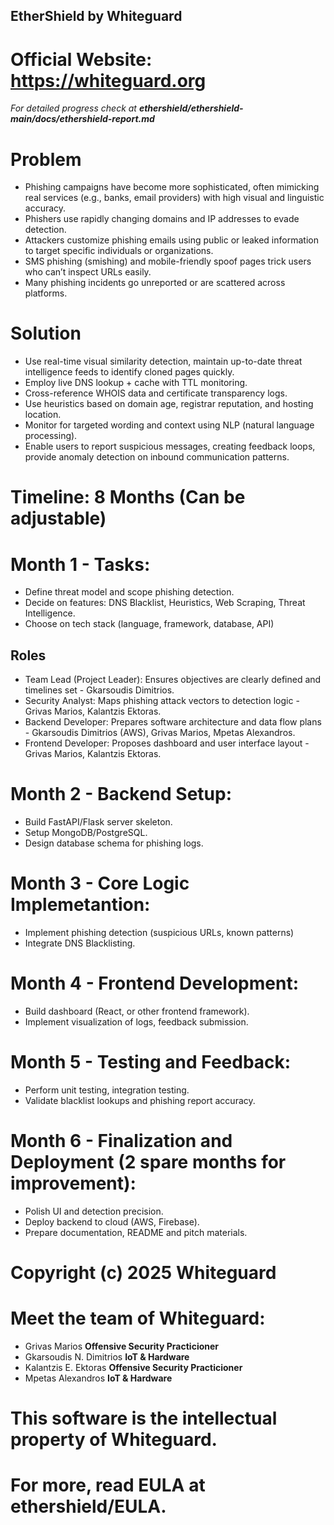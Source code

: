 ## EtherShield by Whiteguard
# Official Website: https://whiteguard.org
*For detailed progress check at **ethershield/ethershield-main/docs/ethershield-report.md***

# Problem
- Phishing campaigns have become more sophisticated, often mimicking real services (e.g., banks, email providers) with high visual and linguistic accuracy.
- Phishers use rapidly changing domains and IP addresses to evade detection.
- Attackers customize phishing emails using public or leaked information to target specific individuals or organizations.
- SMS phishing (smishing) and mobile-friendly spoof pages trick users who can’t inspect URLs easily.
- Many phishing incidents go unreported or are scattered across platforms.

# Solution
- Use real-time visual similarity detection, maintain up-to-date threat intelligence feeds to identify cloned pages quickly.
- Employ live DNS lookup + cache with TTL monitoring.
- Cross-reference WHOIS data and certificate transparency logs.
- Use heuristics based on domain age, registrar reputation, and hosting location.
- Monitor for targeted wording and context using NLP (natural language processing).
- Enable users to report suspicious messages, creating feedback loops, provide anomaly detection on inbound communication patterns.


# Timeline: 8 Months (Can be adjustable)
# Month 1 - Tasks:
- Define threat model and scope phishing detection.
- Decide on features: DNS Blacklist, Heuristics, Web Scraping, Threat Intelligence.
- Choose on tech stack (language, framework, database, API)

## Roles
- Team Lead (Project Leader): Ensures objectives are clearly defined and timelines set - Gkarsoudis Dimitrios.
- Security Analyst: Maps phishing attack vectors to detection logic - Grivas Marios, Kalantzis Ektoras.
- Backend Developer: Prepares software architecture and data flow plans - Gkarsoudis Dimitrios (AWS), Grivas Marios, Mpetas Alexandros.
- Frontend Developer: Proposes dashboard and user interface layout - Grivas Marios, Kalantzis Ektoras.

# Month 2 - Backend Setup:
- Build FastAPI/Flask server skeleton.
- Setup MongoDB/PostgreSQL.
- Design database schema for phishing logs.

# Month 3 - Core Logic Implemetantion:
- Implement phishing detection (suspicious URLs, known patterns)
- Integrate DNS Blacklisting.

# Month 4 - Frontend Development: 
- Build dashboard (React, or other frontend framework).
- Implement visualization of logs, feedback submission.

# Month 5 - Testing and Feedback:
- Perform unit testing, integration testing.
- Validate blacklist lookups and phishing report accuracy.

# Month 6 - Finalization and Deployment (2 spare months for improvement):
- Polish UI and detection precision.
- Deploy backend to cloud (AWS, Firebase).
- Prepare documentation, README and pitch materials.

# Copyright (c) 2025 Whiteguard 
# Meet the team of Whiteguard:
- Grivas Marios **Offensive Security Practicioner**
- Gkarsoudis N. Dimitrios **IoT & Hardware**
- Kalantzis E. Ektoras **Offensive Security Practicioner**
- Mpetas Alexandros **IoT & Hardware**
# This software is the intellectual property of Whiteguard.
# For more, read EULA at ethershield/EULA.
